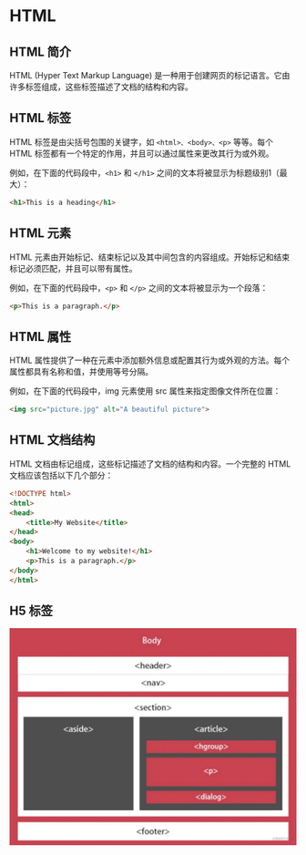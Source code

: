 # HTML

## HTML 简介
HTML (Hyper Text Markup Language) 是一种用于创建网页的标记语言。它由许多标签组成，这些标签描述了文档的结构和内容。

## HTML 标签
HTML 标签是由尖括号包围的关键字，如 `<html>、<body>、<p>` 等等。每个 HTML 标签都有一个特定的作用，并且可以通过属性来更改其行为或外观。

例如，在下面的代码段中，`<h1>` 和 `</h1>` 之间的文本将被显示为标题级别1（最大）：

```html
<h1>This is a heading</h1>
```

## HTML 元素
HTML 元素由开始标记、结束标记以及其中间包含的内容组成。开始标记和结束标记必须匹配，并且可以带有属性。

例如，在下面的代码段中，`<p>` 和 `</p>` 之间的文本将被显示为一个段落：

```html
<p>This is a paragraph.</p>
```
## HTML 属性
HTML 属性提供了一种在元素中添加额外信息或配置其行为或外观的方法。每个属性都具有名称和值，并使用等号分隔。

例如，在下面的代码段中，img 元素使用 src 属性来指定图像文件所在位置：

```html
<img src="picture.jpg" alt="A beautiful picture">
```

## HTML 文档结构
HTML 文档由标记组成，这些标记描述了文档的结构和内容。一个完整的 HTML 文档应该包括以下几个部分：

```html
<!DOCTYPE html>
<html>
<head>
	<title>My Website</title>
</head>
<body>
	<h1>Welcome to my website!</h1>
	<p>This is a paragraph.</p>
</body>
</html>
```

## H5 标签
![h5](./imgs/1.png)
